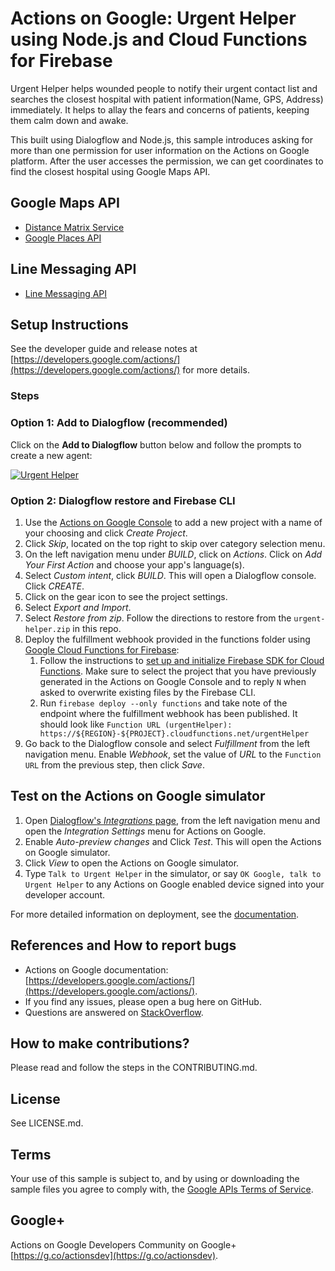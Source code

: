 # Actions on Google: Urgent Helper using Node.js and Cloud Functions for Firebase

Urgent Helper helps wounded people to notify their urgent contact list and searches the closest hospital with patient information(Name, GPS, Address) immediately. It helps to allay the fears and concerns of patients, keeping them calm down and awake.

This built using Dialogflow and Node.js, this sample introduces asking for more than one permission for user information on the Actions on Google platform. After the user accesses the permission, we can get coordinates to find the closest hospital using Google Maps API. 

## Google Maps API

- [Distance Matrix Service](https://developers.google.com/maps/documentation/distance-matrix/intro)
- [Google Places API](https://developers.google.com/places/web-service/intro)

## Line Messaging API

- [Line Messaging API](https://developers.line.biz/en/docs/messaging-api/overview)

## Setup Instructions

See the developer guide and release notes at [https://developers.google.com/actions/](https://developers.google.com/actions/) for more details.

### Steps

### Option 1: Add to Dialogflow (recommended)
Click on the **Add to Dialogflow** button below and follow the prompts to create a new agent:

[![Urgent Helper](https://storage.googleapis.com/dialogflow-oneclick/deploy.svg "Urgent Helper")](https://console.dialogflow.com/api-client/oneclick?templateUrl=https%3A%2F%2Fstorage.googleapis.com%2Fdialogflow-oneclick%2urgent-helper.zip&agentName=ActionsOnGoogleUrgentHelper)

### Option 2: Dialogflow restore and Firebase CLI
1. Use the [Actions on Google Console](https://console.actions.google.com) to add a new project with a name of your choosing and click *Create Project*.
1. Click *Skip*, located on the top right to skip over category selection menu.
1. On the left navigation menu under *BUILD*, click on *Actions*. Click on *Add Your First Action* and choose your app's language(s).
1. Select *Custom intent*, click *BUILD*. This will open a Dialogflow console. Click *CREATE*.
1. Click on the gear icon to see the project settings.
1. Select *Export and Import*.
1. Select *Restore from zip*. Follow the directions to restore from the `urgent-helper.zip` in this repo.
1. Deploy the fulfillment webhook provided in the functions folder using [Google Cloud Functions for Firebase](https://firebase.google.com/docs/functions/):
   1. Follow the instructions to [set up and initialize Firebase SDK for Cloud Functions](https://firebase.google.com/docs/functions/get-started#set_up_and_initialize_functions_sdk). Make sure to select the project that you have previously generated in the Actions on Google Console and to reply `N` when asked to overwrite existing files by the Firebase CLI.
   1. Run `firebase deploy --only functions` and take note of the endpoint where the fulfillment webhook has been published. It should look like `Function URL (urgentHelper): https://${REGION}-${PROJECT}.cloudfunctions.net/urgentHelper`
1. Go back to the Dialogflow console and select *Fulfillment* from the left navigation menu. Enable *Webhook*, set the value of *URL* to the `Function URL` from the previous step, then click *Save*.

## Test on the Actions on Google simulator
1. Open [Dialogflow's *Integrations* page]((https://console.dialogflow.com/api-client/#/agent//integrations)), from the left navigation menu and open the *Integration Settings* menu for Actions on Google.
1. Enable *Auto-preview changes* and Click *Test*. This will open the Actions on Google simulator.
1. Click *View* to open the Actions on Google simulator.
1. Type `Talk to Urgent Helper` in the simulator, or say `OK Google, talk to Urgent Helper` to any Actions on Google enabled device signed into your developer account.

For more detailed information on deployment, see the [documentation](https://developers.google.com/actions/dialogflow/deploy-fulfillment).

## References and How to report bugs
* Actions on Google documentation: [https://developers.google.com/actions/](https://developers.google.com/actions/).
* If you find any issues, please open a bug here on GitHub.
* Questions are answered on [StackOverflow](https://stackoverflow.com/questions/tagged/actions-on-google).

## How to make contributions?
Please read and follow the steps in the CONTRIBUTING.md.

## License
See LICENSE.md.

## Terms
Your use of this sample is subject to, and by using or downloading the sample files you agree to comply with, the [Google APIs Terms of Service](https://developers.google.com/terms/).

## Google+
Actions on Google Developers Community on Google+ [https://g.co/actionsdev](https://g.co/actionsdev).